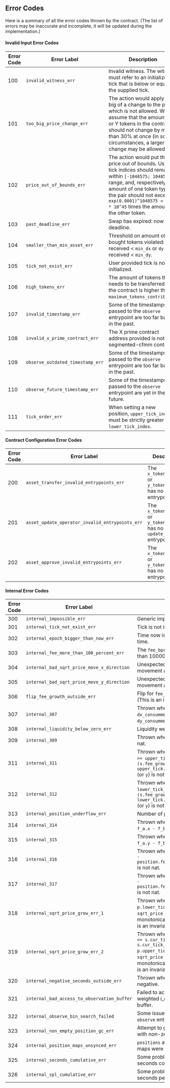 <!--
- SPDX-FileCopyrightText: 2021 Arthur Breitman
-
- SPDX-License-Identifier: LicenseRef-MIT-Arthur-Breitman
-->

<!--
NOTE: This file should not be modified directly.
Use `stack scripts/generate_error_code.hs` instead.
-->

## Error Codes

Here is a summary of all the error codes thrown by the contract.
(The list of errors may be inaccurate and incomplete, it will be updated during the implementation.)


#### Invalid Input Error Codes

| Error Code       | Error Label      | Description                                           |
|------------------|------------------|-------------------------------------------------------|
| 100 | `invalid_witness_err` | Invalid witness. The witness must refer to an initialized tick that is below or equal to the supplied tick. |
| 101 | `too_big_price_change_err` | The action would apply too big of a change to the price, which is not allowed. We assume that the amount of X or Y tokens in the contract should not change by more than 30% at once (in some circumstances, a larger change may be allowed). |
| 102 | `price_out_of_bounds_err` | The action would put the price out of bounds. Used tick indices should remain within `[-1048575; 1048575]` range, and, respectively, amount of one token type in the pair should not exceed `exp(0.0001)^1048575 ≈ 3.46 * 10^45` times the amount in the other token. |
| 103 | `past_deadline_err` | Swap has expired: now > deadline. |
| 104 | `smaller_than_min_asset_err` | Threshold on amount of bought tokens violated: `dx` received < `min_dx` or `dy` received < `min_dy`. |
| 105 | `tick_not_exist_err` | User provided tick is not initialized. |
| 106 | `high_tokens_err` | The amount of tokens that needs to be transferred to the contract is higher than `maximum_tokens_contributed`. |
| 107 | `invalid_timestamp_err` | Some of the timestamps passed to the `observe` entrypoint are too far back in the past. |
| 108 | `invalid_x_prime_contract_err` | The X prime contract address provided is not a segmented-cfmm contract. |
| 109 | `observe_outdated_timestamp_err` | Some of the timestamps passed to the `observe` entrypoint are too far back in the past. |
| 110 | `observe_future_timestamp_err` | Some of the timestamps passed to the `observe` entrypoint are yet in the future. |
| 111 | `tick_order_err` | When setting a new position, `upper_tick_index` must be strictly greater than `lower_tick_index`. |


#### Contract Configuration Error Codes

| Error Code       | Error Label      | Description                                           |
|------------------|------------------|-------------------------------------------------------|
| 200 | `asset_transfer_invalid_entrypoints_err` | The `x_token_address` or `y_token_address` has no transfer entrypoint. |
| 201 | `asset_update_operator_invalid_entrypoints_err` | The `x_token_address` or `y_token_address` has no `update_operator` entrypoint. |
| 202 | `asset_approve_invalid_entrypoints_err` | The `x_token_address` or `y_token_address` has no `approve` entrypoint. |



#### Internal Error Codes

| Error Code       | Error Label      | Description                                           |
|------------------|------------------|-------------------------------------------------------|
| 300 | `internal_impossible_err` | Generic impossible error. |
| 301 | `internal_tick_not_exist_err` | Tick is not initialized. |
| 302 | `internal_epoch_bigger_than_now_err` | Time now is smaller than epoch time. |
| 303 | `internal_fee_more_than_100_percent_err` | The `fee_bps` is initialized to be higher than 10000 (100%). |
| 304 | `internal_bad_sqrt_price_move_x_direction` | Unexpected price direction movement after sqrt_price_move_x. |
| 305 | `internal_bad_sqrt_price_move_y_direction` | Unexpected price direction movement after sqrt_price_move_y. |
| 306 | `flip_fee_growth_outside_err` | Flip for `fee_growth_outside` failed. (This is an invariant of the contract). |
| 307 | `internal_307` | Thrown when `(p.dx - dx_consummed)` or `(p.dy - dy_consummed)` is not nat. |
| 308 | `internal_liquidity_below_zero_err` | Liquidity went below zero. |
| 309 | `internal_309` | Thrown when `(p.dx - r.dx)` is not nat. |
| 311 | `internal_311` | Thrown when `s.cur_tick_index.i >= upper_tick_index.i` and `(s.fee_growth.x - upper_tick.fee_growth_outside.x)` (or `y`) is not nat. |
| 312 | `internal_312` | Thrown when `s.cur_tick_index.i < lower_tick_index.i` and `(s.fee_growth.x - lower_tick.fee_growth_outside.x)` (or `y`) is not nat. |
| 313 | `internal_position_underflow_err` | Number of positions underflow. |
| 314 | `internal_314` | Thrown when `(s.fee_growth.x - f_a.x - f_b.x)` is not nat. |
| 315 | `internal_315` | Thrown when `(s.fee_growth.y - f_a.y - f_b.y)` is not nat. |
| 316 | `internal_316` | Thrown when `(fee_growth_inside.x - position.fee_growth_inside_last.x)` is not nat. |
| 317 | `internal_317` | Thrown when `(fee_growth_inside.y - position.fee_growth_inside_last.y)` is not nat. |
| 318 | `internal_sqrt_price_grow_err_1` | Thrown when `s.cur_tick_index.i < p.lower_tick_index.i` and the `sqrt_price` happened not to grow monotonically with tick indices (This is an invariant of the contract). |
| 319 | `internal_sqrt_price_grow_err_2` | Thrown when `p.lower_tick_index.i <= s.cur_tick_index.i && s.cur_tick_index.i < p.upper_tick_index.i` and the `sqrt_price` happened not to grow monotonically with tick indices (This is an invariant of the contract). |
| 320 | `internal_negative_seconds_outside_err` | Thrown when `seconds_outside` is negative. |
| 321 | `internal_bad_access_to_observation_buffer` | Failed to access a value in time-weighted i_c cumulative sums buffer. |
| 322 | `internal_observe_bin_search_failed` | Some issue with binary search in `observe` entrypoint. |
| 323 | `internal_non_empty_position_gc_err` | Attempt to garbade collect a tick with non-zero liquidity net. |
| 324 | `internal_position_maps_unsynced_err` | `positions` and `position_indexes` maps were not synchronized. |
| 325 | `internal_seconds_cumulative_err` | Some problem in cumulative seconds computation. |
| 326 | `internal_spl_cumulative_err` | Some problem in cumulative seconds per liquidity computation. |


